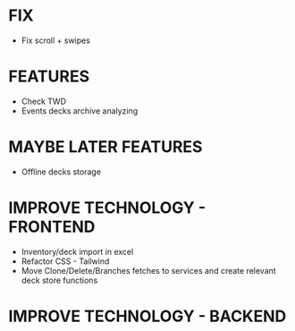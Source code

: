 # FIX
- Fix scroll + swipes

# FEATURES
- Check TWD
- Events decks archive analyzing

# MAYBE LATER FEATURES
- Offline decks storage

# IMPROVE TECHNOLOGY - FRONTEND
- Inventory/deck import in excel
- Refactor CSS - Tailwind
- Move Clone/Delete/Branches fetches to services and create relevant deck store functions

# IMPROVE TECHNOLOGY - BACKEND
